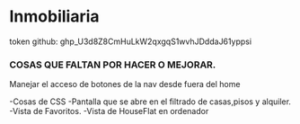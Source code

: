 # Inmobiliaria



token github:
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



### COSAS QUE FALTAN POR HACER O MEJORAR.

Manejar el acceso de botones de la nav desde fuera del home

-Cosas de CSS
    -Pantalla que se abre en el filtrado de casas,pisos y alquiler.
    -Vista de Favoritos.
    -Vista de HouseFlat en ordenador


